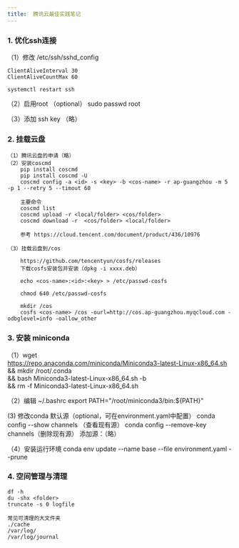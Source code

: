 ```yaml
---
title:  腾讯云最佳实践笔记
---
```


### 1. 优化ssh连接
  （1）修改 /etc/ssh/sshd_config

    ClientAliveInterval 30 
    ClientAliveCountMax 60

    systemctl restart ssh
  
  （2）启用root （optional）
    sudo passwd root 

  （3）添加 ssh key （略）

### 2. 挂载云盘
    （1）腾讯云盘的申请（略）
    （2）安装coscmd
        pip install coscmd
        pip install coscmd -U
        coscmd config -a <id> -s <key> -b <cos-name> -r ap-guangzhou -m 5 -p 1 --retry 5 --timout 60

        主要命令
        coscmd list
        coscmd upload -r <local/folder> <cos/folder>
        coscmd download -r  <cos/folder> <local/folder>

        参考 https://cloud.tencent.com/document/product/436/10976
    
    （3）挂载云盘到/cos

        https://github.com/tencentyun/cosfs/releases
        下载cosfs安装包并安装（dpkg -i xxxx.deb）

        echo <cos-name>:<id>:<key> > /etc/passwd-cosfs

        chmod 640 /etc/passwd-cosfs

        mkdir /cos
        cosfs <cos-name> /cos -ourl=http://cos.ap-guangzhou.myqcloud.com -odbglevel=info -oallow_other

### 3. 安装 miniconda

  （1）wget \
    https://repo.anaconda.com/miniconda/Miniconda3-latest-Linux-x86_64.sh \
    && mkdir /root/.conda \
    && bash Miniconda3-latest-Linux-x86_64.sh -b \
    && rm -f Miniconda3-latest-Linux-x86_64.sh 

  （2）编辑 ~/.bashrc
    export PATH="/root/miniconda3/bin:${PATH}"

   (3) 修改conda 默认源（optional，可在environment.yaml中配置）
    conda config --show channels （查看现有源）
    conda config --remove-key channels（删除现有源）
    添加源：（略）

  （4）安装运行环境
    conda env update --name base --file environment.yaml --prune

### 4. 空间管理与清理
    df -h
    du -shx <folder>
    truncate -s 0 logfile

    常见可清理的大文件夹
    ./cache
    /var/log/
    /var/log/journal


